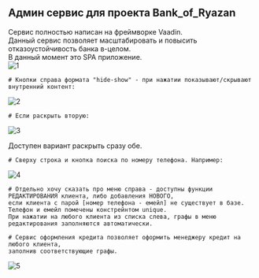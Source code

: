 
<h2>Админ сервис для проекта Bank_of_Ryazan</h2>  

Сервис полностью написан на фреймворке Vaadin.  
Данный сервис позволяет масштабировать и повысить отказоустойчивость банка в-целом.   
В данный момент это SPA приложение.  
![1](https://user-images.githubusercontent.com/97405800/184857850-8ef138e8-baab-4a86-8d36-9d7481c871a2.jpg)  

    # Кнопки справа формата "hide-show" - при нажатии показывают/скрывают внутренний контент:  
    
![2](https://user-images.githubusercontent.com/97405800/184858416-4fddf06d-6d78-496e-945f-8c0531fe178d.jpg)  

    # Если раскрыть вторую:
    
![3](https://user-images.githubusercontent.com/97405800/184858634-22f7abdf-aa3a-42d6-aebc-c7cf09653f4e.jpg)
    
Доступен вариант раскрыть сразу обе. 
  
    # Сверху строка и кнопка поиска по номеру телефона. Например: 
    
![4](https://user-images.githubusercontent.com/97405800/184859352-63c26bc5-662a-4779-865c-ca9fe588b731.jpg)

    # Отдельно хочу сказать про меню справа - доступны функции РЕДАКТИРОВАНИЯ клиента, либо добавления НОВОГО,  
    если клиента с парой [номер телефона - емейл] не существует в базе.  
    Телефон и емейл помечены констрейнтом unique.  
    При нажатии на любого клиента из списка слева, графы в меню редактирования заполняются автоматически.  
    
    # Сервис оформления кредита позволяет оформить менеджеру кредит на любого клиента,  
    заполнив соответствующие графы.  
    
![5](https://user-images.githubusercontent.com/97405800/184860247-d2d6eb48-55f1-4072-b58c-1671660e9093.jpg)
    
